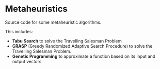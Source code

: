 # Metaheuristics
Source code for some metaheuristic algorithms.

This includes:
* **Tabu Search** to solve the Travelling Salesman Problem
* **GRASP** (Greedy Randomized Adaptive Search Procedure) to solve the Travelling Salesman Problem.
* **Genetic Programming** to approximate a function based on its input and output vectors.
